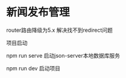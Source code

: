 # 新闻发布管理

router路由降级为5.x 解决找不到redirect问题

项目启动

npm run serve 启动json-server本地数据库服务

npm run dev 启动项目
